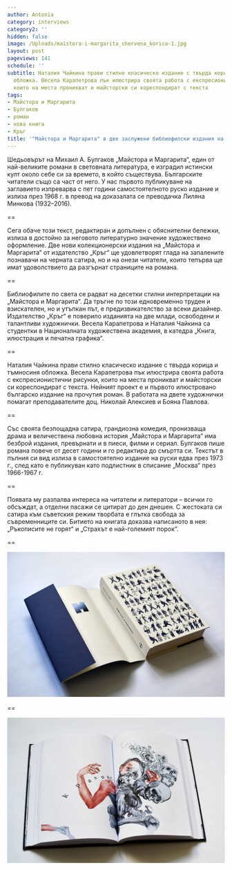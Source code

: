 ```yaml
---
author: Antonia
category: interviews
category2: ''
hidden: false
image: /Uploads/maistora-i-margarita_chervena_korica-1.jpg
layout: post
pageviews: 141
schedule: ''
subtitle: Наталия Чайкина прави стилно класическо издание с твърда корица и тъмносиня
  обложка. Весела Карапетрова пък илюстрира своята работа с експресионистични рисунки,
  които на места проникват и майсторски си кореспондират с текста
tags:
- Майстора и Маргарита
- Булгаков
- роман
- нова книга
- Кръг
title: '"Майстора и Маргарита" в две заслужени библиофилски издания на изд. "Кръг"'
---
```


Шедьовърът на Михаил А. Булгаков „Майстора и Маргарита“, един от най-великите романи в световната литература, е изградил истински култ около себе си за времето, в който съществува. Българските читатели също са част от него. У нас първото публикуване на заглавието изпреварва с пет години самостоятелното руско издание и излиза през 1968 г. в превод на доказалата се преводачка Лиляна Минкова (1932–2016).

\==

Сега обаче този текст, редактиран и допълнен с обяснителни бележки, излиза в достойно за неговото литературно значение художествено оформление. Две нови колекционерски издания на „Майстора и Маргарита“ от издателство „Кръг“ ще удовлетворят глада на запалените познавачи на черната сатира, но и на онези читатели, които тепърва ще имат удоволствието да разгърнат страниците на романа.

\==

Библиофилите по света се радват на десетки стилни интерпретации на „Майстора и Маргарита“. Да тръгне по този едновременно труден и взискателен, но и утъпкан път, е предизвикателство за всеки дизайнер. Издателство „Кръг“ е поверило изданията на две млади, освободени и талантливи художнички. Весела Карапетрова и Наталия Чайкина са студентки в Националната художествена академия, в катедра „Книга, илюстрация и печатна графика“. 

\==

Наталия Чайкина прави стилно класическо издание с твърда корица и тъмносиня обложка. Весела Карапетрова пък илюстрира своята работа с експресионистични рисунки, които на места проникват и майсторски си кореспондират с текста. Нейният проект е и първото илюстровано българско издание на прочутия роман. В работата на двете художнички помагат преподавателите доц. Николай Алексиев и Бояна Павлова.

\==

Със своята безпощадна сатира, грандиозна комедия, пронизваща драма и величествена любовна история „Майстора и Маргарита“ има безброй издания, превърнати и в пиеси, филми и сериал. Булгаков пише романа повече от десет години и го редактира до смъртта си. Текстът в пълния си вид излиза в самостоятелно издание на руски едва през 1973 г., след като е публикуван като подлистник в списание „Москва“ през 1966-1967 г. 

\==

Появата му разпалва интереса на читатели и литератори – всички го обсъждат, а отделни пасажи се цитират до ден днешен. С жестоката си сатира към съветския режим творбата е глътка свобода за съвременниците си. Битието на книгата доказва написаното в нея: „Ръкописите не горят“ и „Страхът е най-големият порок“.

\==

![](/Uploads/maistora-i-margarita_sinya_1.jpg)

\==

![](/Uploads/maistora-i-margarita_chervena_1.jpg)